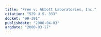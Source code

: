 ```yaml
---
title: "Free v. Abbott Laboratories, Inc."
citation: "529 U.S. 333"
docket: "99-391"
publishdate: "2000-04-03"
argdate: "2000-03-27"
---
```

